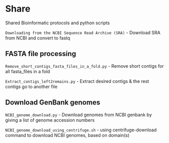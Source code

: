 # Share
Shared Bioinformatic protocols and python scripts

`Downloading from the NCBI Sequence Read Archive (SRA)` - Download SRA from NCBI and convert to fastq 

## FASTA file processing
`Remove_short_contigs_fasta_files_in_a_fold.py` - Remove short contigs for all fasta_files in a fold

`Extract_contigs_left2remains.py` - Extract desired contigs & the rest contigs go to another file

## Download GenBank genomes
`NCBI_genome_download.py` - Download genomes from NCBI genbank by giving a list of genome accession numbers

`NCBI_genome_download_using_centrifuge.sh` - using centrifuge-download command to download NCBI genomes, based on domain(s) 
